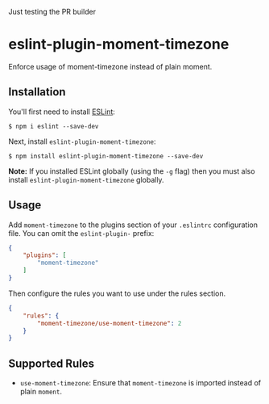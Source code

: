 Just testing the PR builder

# eslint-plugin-moment-timezone

Enforce usage of moment-timezone instead of plain moment.

## Installation

You'll first need to install [ESLint](http://eslint.org):

```
$ npm i eslint --save-dev
```

Next, install `eslint-plugin-moment-timezone`:

```
$ npm install eslint-plugin-moment-timezone --save-dev
```

**Note:** If you installed ESLint globally (using the `-g` flag) then you must also install `eslint-plugin-moment-timezone` globally.

## Usage

Add `moment-timezone` to the plugins section of your `.eslintrc` configuration file. You can omit the `eslint-plugin-` prefix:

```json
{
    "plugins": [
        "moment-timezone"
    ]
}
```

Then configure the rules you want to use under the rules section.

```json
{
    "rules": {
        "moment-timezone/use-moment-timezone": 2
    }
}
```

## Supported Rules

* `use-moment-timezone`: Ensure that `moment-timezone` is imported instead of plain `moment`.
